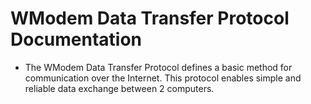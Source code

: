 # WModem Data Transfer Protocol Documentation

- The WModem Data Transfer Protocol defines a basic method for communication over the Internet. This protocol enables simple and reliable data exchange between 2 computers.